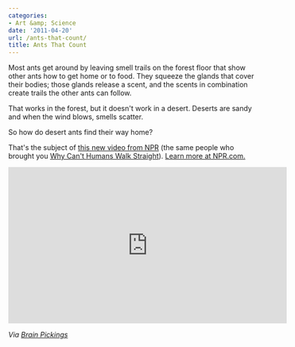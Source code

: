 ```yaml
---
categories:
- Art &amp; Science
date: '2011-04-20'
url: /ants-that-count/
title: Ants That Count
---
```


Most ants get around by leaving smell trails on the forest floor that show other ants how to get home or to food. They squeeze the glands that cover their bodies; those glands release a scent, and the scents in combination create trails the other ants can follow.

That works in the forest, but it doesn't work in a desert. Deserts are sandy and when the wind blows, smells scatter.

So how do desert ants find their way home?

That's the subject of <a href="http://vimeo.com/21497515">this new video from NPR</a> (the same people who brought you <a href="https://gomakethings.com/why-cant-humans-walk-straight/">Why Can't Humans Walk Straight</a>). <a href="http://www.npr.org/blogs/krulwich/2009/11/25/120587095/ants-that-count">Learn more at NPR.com.</a>

<p align="center"><iframe src="https://player.vimeo.com/video/21497515" width="560" height="315" frameborder="0"></iframe></p>

<em>Via <a href="http://www.brainpickings.org/index.php/2011/04/07/ants-that-count/">Brain Pickings</a></em>